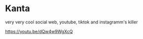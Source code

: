 # Kanta
very very cool social web, youtube, tiktok and instagramm's killer

https://youtu.be/dQw4w9WgXcQ
